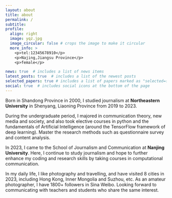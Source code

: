 ```yaml
---
layout: about
title: about
permalink: /
subtitle: 
profile:
  align: right
  image: yqz.jpg
  image_circular: false # crops the image to make it circular
  more_info: >
    <p>tel:12345678910</p>
    <p>Najing,Jiangsu Province</p>
    <p>female</p>

news: true  # includes a list of news items
latest_posts: true  # includes a list of the newest posts
selected_papers: true # includes a list of papers marked as "selected={true}"
social: true  # includes social icons at the bottom of the page
---
```


Born in Shandong Province in 2000, I studied journalism at **Northeastern University** in Shenyang, Liaoning Province from 2019 to 2023.

During the undergraduate period, I majored in communication theory, new media and society, and also took elective courses in python and the fundamentals of Artificial Intelligence (around the TensorFlow framework of deep learning). Master the research methods such as questionnaire survey and content analysis.

In 2023, I came to the School of Journalism and Communication at **Nanjing University**. Here, I continue to study journalism and hope to further enhance my coding and research skills by taking courses in computational communication.

In my daily life, I like photography and travelling, and have visited 8 cities in 2023, including Hong Kong, Inner Mongolia and Suzhou, etc. As an amateur photographer, I have 1800+ followers in Sina Weibo. Looking forward to communicating with teachers and students who share the same interest.
